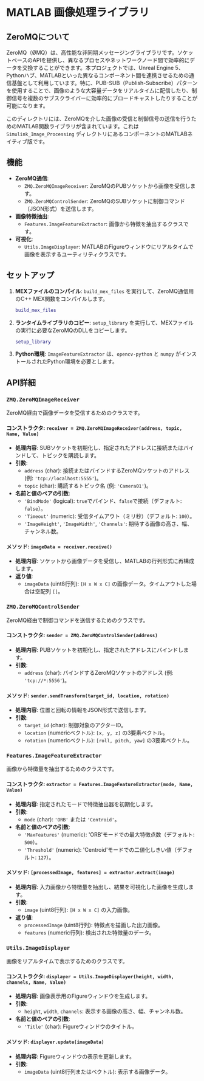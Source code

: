 # MATLAB 画像処理ライブラリ

## ZeroMQについて

ZeroMQ（ØMQ）は、高性能な非同期メッセージングライブラリです。ソケットベースのAPIを提供し、異なるプロセスやネットワークノード間で効率的にデータを交換することができます。本プロジェクトでは、Unreal Engine 5、Pythonハブ、MATLABといった異なるコンポーネント間を連携させるための通信基盤として利用しています。特に、PUB-SUB（Publish-Subscribe）パターンを使用することで、画像のような大容量データをリアルタイムに配信したり、制御信号を複数のサブスクライバーに効率的にブロードキャストしたりすることが可能になります。

このディレクトリには、ZeroMQを介した画像の受信と制御信号の送信を行うためのMATLAB関数ライブラリが含まれています。これは `Simulink_Image_Processing` ディレクトリにあるコンポーネントのMATLABネイティブ版です。

## 機能

- **ZeroMQ通信**:
  - `ZMQ.ZeroMQImageReceiver`: ZeroMQのPUBソケットから画像を受信します。
  - `ZMQ.ZeroMQControlSender`: ZeroMQのSUBソケットに制御コマンド（JSON形式）を送信します。
- **画像特徴抽出**:
  - `Features.ImageFeatureExtractor`: 画像から特徴を抽出するクラスです。
- **可視化**:
  - `Utils.ImageDisplayer`: MATLABのFigureウィンドウにリアルタイムで画像を表示するユーティリティクラスです。

## セットアップ

1.  **MEXファイルのコンパイル**:
    `build_mex_files` を実行して、ZeroMQ通信用のC++ MEX関数をコンパイルします。
    ```matlab
    build_mex_files
    ```

2.  **ランタイムライブラリのコピー**:
    `setup_library` を実行して、MEXファイルの実行に必要なZeroMQのDLLをコピーします。
    ```matlab
    setup_library
    ```

3.  **Python環境**:
    `ImageFeatureExtractor` は、`opencv-python` と `numpy` がインストールされたPython環境を必要とします。

## API詳細

### `ZMQ.ZeroMQImageReceiver`

ZeroMQ経由で画像データを受信するためのクラスです。

#### コンストラクタ: `receiver = ZMQ.ZeroMQImageReceiver(address, topic, Name, Value)`

- **処理内容**: SUBソケットを初期化し、指定されたアドレスに接続またはバインドして、トピックを購読します。
- **引数**:
  - `address` (char): 接続またはバインドするZeroMQソケットのアドレス (例: `'tcp://localhost:5555'`)。
  - `topic` (char): 購読するトピック名 (例: `'Camera01'`)。
- **名前と値のペアの引数**:
  - `'BindMode'` (logical): `true`でバインド、`false`で接続（デフォルト: `false`）。
  - `'Timeout'` (numeric): 受信タイムアウト（ミリ秒）（デフォルト: `100`）。
  - `'ImageHeight'`, `'ImageWidth'`, `'Channels'`: 期待する画像の高さ、幅、チャンネル数。

#### メソッド: `imageData = receiver.receive()`

- **処理内容**: ソケットから画像データを受信し、MATLABの行列形式に再構成します。
- **返り値**:
  - `imageData` (uint8行列): `[H x W x C]` の画像データ。タイムアウトした場合は空配列 `[]`。

### `ZMQ.ZeroMQControlSender`

ZeroMQ経由で制御コマンドを送信するためのクラスです。

#### コンストラクタ: `sender = ZMQ.ZeroMQControlSender(address)`

- **処理内容**: PUBソケットを初期化し、指定されたアドレスにバインドします。
- **引数**:
  - `address` (char): バインドするZeroMQソケットのアドレス (例: `'tcp://*:5556'`)。

#### メソッド: `sender.sendTransform(target_id, location, rotation)`

- **処理内容**: 位置と回転の情報をJSON形式で送信します。
- **引数**:
  - `target_id` (char): 制御対象のアクターID。
  - `location` (numericベクトル): `[x, y, z]` の3要素ベクトル。
  - `rotation` (numericベクトル): `[roll, pitch, yaw]` の3要素ベクトル。

### `Features.ImageFeatureExtractor`

画像から特徴量を抽出するためのクラスです。

#### コンストラクタ: `extractor = Features.ImageFeatureExtractor(mode, Name, Value)`

- **処理内容**: 指定されたモードで特徴抽出器を初期化します。
- **引数**:
  - `mode` (char): `'ORB'` または `'Centroid'`。
- **名前と値のペアの引数**:
  - `'MaxFeatures'` (numeric): 'ORB'モードでの最大特徴点数（デフォルト: `500`）。
  - `'Threshold'` (numeric): 'Centroid'モードでの二値化しきい値（デフォルト: `127`）。

#### メソッド: `[processedImage, features] = extractor.extract(image)`

- **処理内容**: 入力画像から特徴量を抽出し、結果を可視化した画像を生成します。
- **引数**:
  - `image` (uint8行列): `[H x W x C]` の入力画像。
- **返り値**:
  - `processedImage` (uint8行列): 特徴点を描画した出力画像。
  - `features` (numeric行列): 検出された特徴量のデータ。

### `Utils.ImageDisplayer`

画像をリアルタイムで表示するためのクラスです。

#### コンストラクタ: `displayer = Utils.ImageDisplayer(height, width, channels, Name, Value)`

- **処理内容**: 画像表示用のFigureウィンドウを生成します。
- **引数**:
  - `height`, `width`, `channels`: 表示する画像の高さ、幅、チャンネル数。
- **名前と値のペアの引数**:
  - `'Title'` (char): Figureウィンドウのタイトル。

#### メソッド: `displayer.update(imageData)`

- **処理内容**: Figureウィンドウの表示を更新します。
- **引数**:
  - `imageData` (uint8行列またはベクトル): 表示する画像データ。
